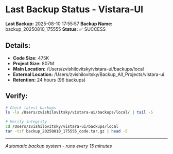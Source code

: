 # Last Backup Status - Vistara-UI

**Last Backup:** 2025-08-10 17:55:57
**Backup Name:** backup_20250810_175555
**Status:** ✅ SUCCESS

## Details:
- **Code Size:** 475K
- **Project Size:** 807M
- **Main Location:** /Users/zvishilovitsky/vistara-ui/backups/local
- **External Location:** /Users/zvishilovitsky/Backup_All_Projects/vistara-ui
- **Retention:** 24 hours (96 backups)

## Verify:
```bash
# Check latest backups
ls -la /Users/zvishilovitsky/vistara-ui/backups/local/ | tail -5

# Verify integrity
cd /Users/zvishilovitsky/vistara-ui/backups/local
tar -tzf backup_20250810_175555_code.tar.gz | head -5
```

---
*Automatic backup system - runs every 15 minutes*
